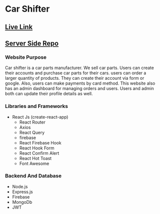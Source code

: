 # Car Shifter

## [Live Link](https://car-shifter.web.app/)

## [Server Side Repo](https://github.com/sabbirzzaman/car-shifter-server)

### Website Purpose

Car shifter is a car parts manufacturer. We sell car parts. Users can create their accounts and purchase car parts for their cars. users can order a larger quantity of products. They can create their account via form or google. Also, users can make payments by card method. This website also has an admin dashboard for managing orders and users. Users and admin both can update their profile details as well.

### Libraries and Frameworks

- React Js (create-react-app)
  - React Router
  - Axios
  - React Query
  - firebase
  - React Firebase Hook
  - React Hook Form
  - React Confirm Alert
  - React Hot Toast
  - Font Awesome

### Backend And Database

- Node.js
- Express.js
- Firebase
- MongoDb
- JWT
